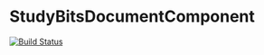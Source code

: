 # StudyBitsDocumentComponent

[![Build Status](https://travis-ci.org/tijn167/StudyBitsParser.svg?branch=master)](https://travis-ci.com/Dionrats/StudyBitsDocumentComponent.svg?branch=development)